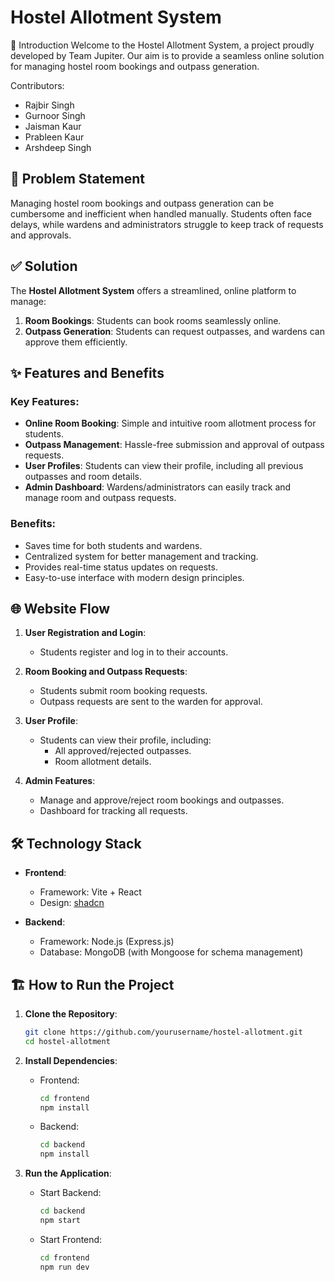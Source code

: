 

# Hostel Allotment System  

👋 Introduction
Welcome to the Hostel Allotment System, a project proudly developed by Team Jupiter. Our aim is to provide a seamless online solution for managing hostel room bookings and outpass generation.

Contributors:
- Rajbir Singh
- Gurnoor Singh
- Jaisman Kaur
- Prableen Kaur
- Arshdeep Singh

## 🚀 Problem Statement  
Managing hostel room bookings and outpass generation can be cumbersome and inefficient when handled manually. Students often face delays, while wardens and administrators struggle to keep track of requests and approvals.  

## ✅ Solution  
The **Hostel Allotment System** offers a streamlined, online platform to manage:  
1. **Room Bookings**: Students can book rooms seamlessly online.  
2. **Outpass Generation**: Students can request outpasses, and wardens can approve them efficiently.  

## ✨ Features and Benefits  

### Key Features:  
- **Online Room Booking**: Simple and intuitive room allotment process for students.  
- **Outpass Management**: Hassle-free submission and approval of outpass requests.  
- **User Profiles**: Students can view their profile, including all previous outpasses and room details.  
- **Admin Dashboard**: Wardens/administrators can easily track and manage room and outpass requests.  

### Benefits:  
- Saves time for both students and wardens.  
- Centralized system for better management and tracking.  
- Provides real-time status updates on requests.  
- Easy-to-use interface with modern design principles.  

## 🌐 Website Flow  

1. **User Registration and Login**:  
   - Students register and log in to their accounts.  

2. **Room Booking and Outpass Requests**:  
   - Students submit room booking requests.  
   - Outpass requests are sent to the warden for approval.  

3. **User Profile**:  
   - Students can view their profile, including:  
     - All approved/rejected outpasses.  
     - Room allotment details.  

4. **Admin Features**:  
   - Manage and approve/reject room bookings and outpasses.  
   - Dashboard for tracking all requests.  

## 🛠️ Technology Stack  

- **Frontend**:  
  - Framework: Vite + React
  - Design: [shadcn](https://shadcn.dev/)  

- **Backend**:  
  - Framework: Node.js (Express.js)  
  - Database: MongoDB (with Mongoose for schema management)   

## 🏗️ How to Run the Project  

1. **Clone the Repository**:  
   ```bash  
   git clone https://github.com/yourusername/hostel-allotment.git  
   cd hostel-allotment  
   ```  

2. **Install Dependencies**:  
   - Frontend:  
     ```bash  
     cd frontend  
     npm install  
     ```  
   - Backend:  
     ```bash  
     cd backend  
     npm install  
     ``` 

3. **Run the Application**:  
   - Start Backend:  
     ```bash  
     cd backend  
     npm start  
     ```  
   - Start Frontend:  
     ```bash  
     cd frontend  
     npm run dev  
     ```  
